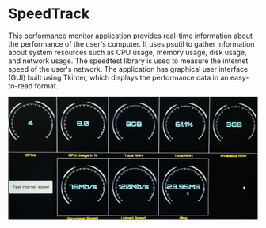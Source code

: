 # SpeedTrack

This performance monitor application provides real-time information about the performance of the user's computer. It uses psutil to gather information about system resources such as CPU usage, memory usage, disk usage, and network usage. 
The speedtest library is used to measure the internet speed of the user's network.
The application has graphical user interface (GUI) built using Tkinter, which displays the performance data in an easy-to-read format. 

<img src="https://github.com/Taranum01/SpeedTrack/blob/main/SpeedTrackDemo.jpg" alt="SpeedTrack Demo" />
